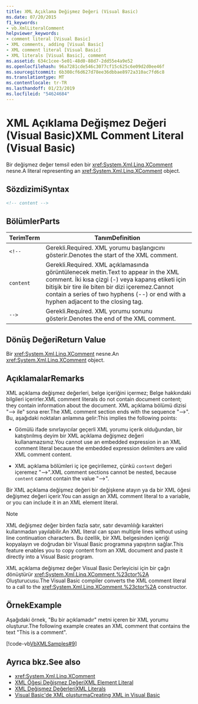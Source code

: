 ```yaml
---
title: XML Açıklama Değişmez Değeri (Visual Basic)
ms.date: 07/20/2015
f1_keywords:
- vb.XmlLiteralComment
helpviewer_keywords:
- comment literal [Visual Basic]
- XML comments, adding [Visual Basic]
- XML comment literal [Visual Basic]
- XML literals [Visual Basic], comment
ms.assetid: 634c1cee-5e01-48d0-88d7-2dd55e4a9e52
ms.openlocfilehash: 96a7281cde546c3077cf15c625c6e09d2d0ee46f
ms.sourcegitcommit: 6b308cf6d627d78ee36dbbae8972a310ac7fd6c8
ms.translationtype: MT
ms.contentlocale: tr-TR
ms.lasthandoff: 01/23/2019
ms.locfileid: "54624684"
---
```

# <a name="xml-comment-literal-visual-basic"></a><span data-ttu-id="581e5-102">XML Açıklama Değişmez Değeri (Visual Basic)</span><span class="sxs-lookup"><span data-stu-id="581e5-102">XML Comment Literal (Visual Basic)</span></span>
<span data-ttu-id="581e5-103">Bir değişmez değer temsil eden bir <xref:System.Xml.Linq.XComment> nesne.</span><span class="sxs-lookup"><span data-stu-id="581e5-103">A literal representing an <xref:System.Xml.Linq.XComment> object.</span></span>  
  
## <a name="syntax"></a><span data-ttu-id="581e5-104">Sözdizimi</span><span class="sxs-lookup"><span data-stu-id="581e5-104">Syntax</span></span>  
  
```xml  
<!-- content -->  
```  
  
## <a name="parts"></a><span data-ttu-id="581e5-105">Bölümler</span><span class="sxs-lookup"><span data-stu-id="581e5-105">Parts</span></span>  
  
|<span data-ttu-id="581e5-106">Terim</span><span class="sxs-lookup"><span data-stu-id="581e5-106">Term</span></span>|<span data-ttu-id="581e5-107">Tanım</span><span class="sxs-lookup"><span data-stu-id="581e5-107">Definition</span></span>|  
|---|---|  
|`<!--`|<span data-ttu-id="581e5-108">Gerekli.</span><span class="sxs-lookup"><span data-stu-id="581e5-108">Required.</span></span> <span data-ttu-id="581e5-109">XML yorumu başlangıcını gösterir.</span><span class="sxs-lookup"><span data-stu-id="581e5-109">Denotes the start of the XML comment.</span></span>|  
|`content`|<span data-ttu-id="581e5-110">Gerekli.</span><span class="sxs-lookup"><span data-stu-id="581e5-110">Required.</span></span> <span data-ttu-id="581e5-111">XML açıklamasında görüntülenecek metin.</span><span class="sxs-lookup"><span data-stu-id="581e5-111">Text to appear in the XML comment.</span></span> <span data-ttu-id="581e5-112">İki kısa çizgi (-) veya kapanış etiketi için bitişik bir tire ile biten bir dizi içeremez.</span><span class="sxs-lookup"><span data-stu-id="581e5-112">Cannot contain a series of two hyphens (--) or end with a hyphen adjacent to the closing tag.</span></span>|  
|`-->`|<span data-ttu-id="581e5-113">Gerekli.</span><span class="sxs-lookup"><span data-stu-id="581e5-113">Required.</span></span> <span data-ttu-id="581e5-114">XML yorumu sonunu gösterir.</span><span class="sxs-lookup"><span data-stu-id="581e5-114">Denotes the end of the XML comment.</span></span>|  
  
## <a name="return-value"></a><span data-ttu-id="581e5-115">Dönüş Değeri</span><span class="sxs-lookup"><span data-stu-id="581e5-115">Return Value</span></span>  
 <span data-ttu-id="581e5-116">Bir <xref:System.Xml.Linq.XComment> nesne.</span><span class="sxs-lookup"><span data-stu-id="581e5-116">An <xref:System.Xml.Linq.XComment> object.</span></span>  
  
## <a name="remarks"></a><span data-ttu-id="581e5-117">Açıklamalar</span><span class="sxs-lookup"><span data-stu-id="581e5-117">Remarks</span></span>  
 <span data-ttu-id="581e5-118">XML açıklama değişmez değerleri, belge içeriğini içermez; Belge hakkındaki bilgileri içerirler.</span><span class="sxs-lookup"><span data-stu-id="581e5-118">XML comment literals do not contain document content; they contain information about the document.</span></span> <span data-ttu-id="581e5-119">XML açıklama bölümü dizisi "--> ile" sona erer.</span><span class="sxs-lookup"><span data-stu-id="581e5-119">The XML comment section ends with the sequence "-->".</span></span> <span data-ttu-id="581e5-120">Bu, aşağıdaki noktaları anlamına gelir:</span><span class="sxs-lookup"><span data-stu-id="581e5-120">This implies the following points:</span></span>  
  
-   <span data-ttu-id="581e5-121">Gömülü ifade sınırlayıcılar geçerli XML yorumu içerik olduğundan, bir katıştırılmış deyim bir XML açıklama değişmez değeri kullanamazsınız.</span><span class="sxs-lookup"><span data-stu-id="581e5-121">You cannot use an embedded expression in an XML comment literal because the embedded expression delimiters are valid XML comment content.</span></span>  
  
-   <span data-ttu-id="581e5-122">XML açıklama bölümleri iç içe geçirilemez, çünkü `content` değeri içeremez "-->".</span><span class="sxs-lookup"><span data-stu-id="581e5-122">XML comment sections cannot be nested, because `content` cannot contain the value "-->".</span></span>  
  
 <span data-ttu-id="581e5-123">Bir XML açıklama değişmez değeri bir değişkene atayın ya da bir XML öğesi değişmez değeri içerir.</span><span class="sxs-lookup"><span data-stu-id="581e5-123">You can assign an XML comment literal to a variable, or you can include it in an XML element literal.</span></span>  
  
> [!NOTE]
>  <span data-ttu-id="581e5-124">XML değişmez değer birden fazla satır, satır devamlılığı karakteri kullanmadan yayılabilir.</span><span class="sxs-lookup"><span data-stu-id="581e5-124">An XML literal can span multiple lines without using line continuation characters.</span></span> <span data-ttu-id="581e5-125">Bu özellik, bir XML belgesinden içeriği kopyalayın ve doğrudan bir Visual Basic programına yapıştırın sağlar.</span><span class="sxs-lookup"><span data-stu-id="581e5-125">This feature enables you to copy content from an XML document and paste it directly into a Visual Basic program.</span></span>  
  
 <span data-ttu-id="581e5-126">XML açıklama değişmez değer Visual Basic Derleyicisi için bir çağrı dönüştürür <xref:System.Xml.Linq.XComment.%23ctor%2A> Oluşturucusu.</span><span class="sxs-lookup"><span data-stu-id="581e5-126">The Visual Basic compiler converts the XML comment literal to a call to the <xref:System.Xml.Linq.XComment.%23ctor%2A> constructor.</span></span>  
  
## <a name="example"></a><span data-ttu-id="581e5-127">Örnek</span><span class="sxs-lookup"><span data-stu-id="581e5-127">Example</span></span>  
 <span data-ttu-id="581e5-128">Aşağıdaki örnek, "Bu bir açıklamadır" metni içeren bir XML yorumu oluşturur.</span><span class="sxs-lookup"><span data-stu-id="581e5-128">The following example creates an XML comment that contains the text "This is a comment".</span></span>  
  
 [!code-vb[VbXMLSamples#9](../../../visual-basic/language-reference/operators/codesnippet/VisualBasic/xml-comment-literal_1.vb)]  
  
## <a name="see-also"></a><span data-ttu-id="581e5-129">Ayrıca bkz.</span><span class="sxs-lookup"><span data-stu-id="581e5-129">See also</span></span>
- <xref:System.Xml.Linq.XComment>
- [<span data-ttu-id="581e5-130">XML Öğesi Değişmez Değeri</span><span class="sxs-lookup"><span data-stu-id="581e5-130">XML Element Literal</span></span>](../../../visual-basic/language-reference/xml-literals/xml-element-literal.md)
- [<span data-ttu-id="581e5-131">XML Değişmez Değerleri</span><span class="sxs-lookup"><span data-stu-id="581e5-131">XML Literals</span></span>](../../../visual-basic/language-reference/xml-literals/index.md)
- [<span data-ttu-id="581e5-132">Visual Basic'de XML oluşturma</span><span class="sxs-lookup"><span data-stu-id="581e5-132">Creating XML in Visual Basic</span></span>](../../../visual-basic/programming-guide/language-features/xml/creating-xml.md)
